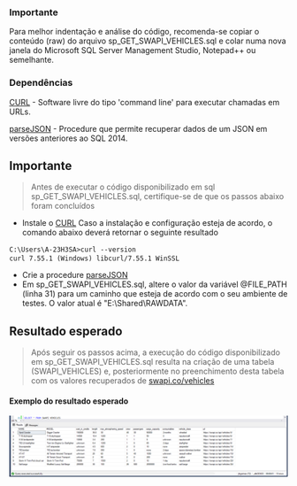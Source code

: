 ### Importante

Para melhor indentação e análise do código, recomenda-se copiar o conteúdo (raw) do arquivo sp_GET_SWAPI_VEHICLES.sql e colar numa nova janela do Microsoft SQL Server Management Studio, Notepad++ ou semelhante.

### Dependências

[CURL](https://curl.haxx.se/) - Software livre do tipo 'command line' para executar chamadas em URLs.

[parseJSON](https://github.com/khanhmai/Parse-JSON-String-by-SQL-script/blob/master/ParseJSON-FUNCTION.sql) - Procedure que permite recuperar dados de um JSON em versões anteriores ao SQL 2014.

## Importante
> Antes de executar o código disponibilizado em sql sp_GET_SWAPI_VEHICLES.sql, certifique-se de que os passos abaixo foram concluídos


  - Instale o [CURL](https://curl.haxx.se/)
 Caso a instalação e configuração esteja de acordo, o comando abaixo deverá retornar o seguinte resultado
   ```dos
C:\Users\A-23H3SA>curl --version
curl 7.55.1 (Windows) libcurl/7.55.1 WinSSL
```
  - Crie a procedure [parseJSON](https://github.com/khanhmai/Parse-JSON-String-by-SQL-script/blob/master/ParseJSON-FUNCTION.sql)
  - Em sp_GET_SWAPI_VEHICLES.sql, altere o valor da variável @FILE_PATH (linha 31) para um caminho que esteja de acordo com o seu ambiente de testes. O valor atual é "E:\Shared\RAWDATA\".
  

## Resultado esperado
>Após seguir os passos acima, a execução do código disponibilizado em sp_GET_SWAPI_VEHICLES.sql resulta na criação de uma tabela (SWAPI_VEHICLES) e, posteriormente no preenchimento desta tabela com os valores recuperados de [swapi.co/vehicles](https://swapi.co/api/vehicles/)


#### Exemplo do resultado esperado
![swapi](https://raw.githubusercontent.com/jffgomes/SWAPI_VEHICLES/master/SQL/swapi_sql.png "Resultado da procedure sp_GET_SWAPI_VEHICLES.sql")
